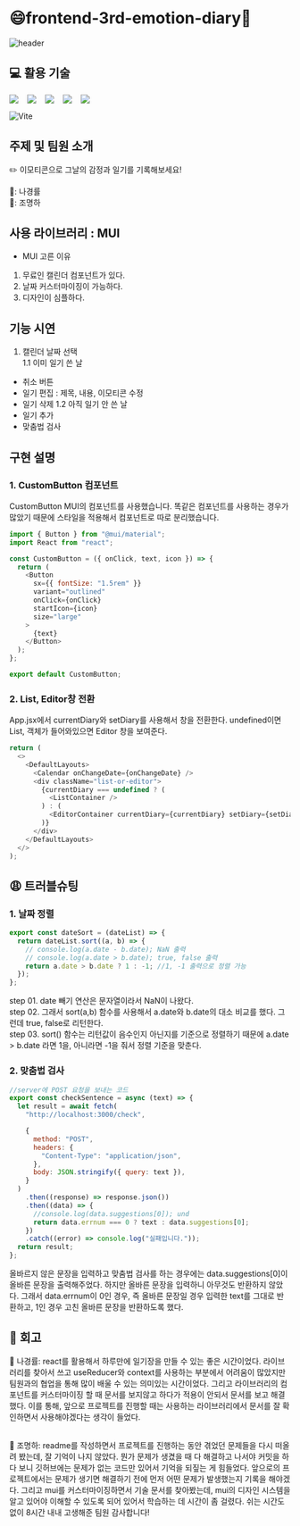 # 😄frontend-3rd-emotion-diary🤬

![header](https://capsule-render.vercel.app/api?type=shark&color=auto&height=250&section=header&text=Emotion%20Diary&fontSize=70&animation=scaleIn)

## 💻 활용 기술

<div style="display:flex; flex-wrap:wrap;" align="center">
  <img style="margin-right:1rem" src="https://img.shields.io/badge/HTML5-E34F26?style=for-the-badge&logo=html5&logoColor=white">
  <img style="margin-right:1rem" src="https://img.shields.io/badge/css3-1572B6?style=for-the-badge&logo=css3&logoColor=white">
   <img style="margin-right:1rem" src="https://img.shields.io/badge/JavaScript-F7DF1E?style=for-the-badge&logo=javascript&logoColor=white">
  <img style="margin-right:1rem" src="https://img.shields.io/badge/node.js-339933?style=for-the-badge&logo=nodedotjs&logoColor=white">
    <img style="margin-right:1rem" src="https://img.shields.io/badge/express-000000?style=for-the-badge&logo=express&logoColor=white">
</div>

![Vite](https://img.shields.io/badge/vite-%23646CFF.svg?style=for-the-badge&logo=vite&logoColor=white)

## 주제 및 팀원 소개

✏️ 이모티콘으로 그날의 감정과 일기를 기록해보세요!

👱:‍ 나경률<br/>
👩:‍ 조명하

## 사용 라이브러리 : MUI

- MUI 고른 이유

1. 무료인 캘린더 컴포넌트가 있다.
2. 날짜 커스터마이징이 가능하다.
3. 디자인이 심플하다.

## 기능 시연

1. 캘린더 날짜 선택<br/>
   1.1 이미 일기 쓴 날

- 취소 버튼
- 일기 편집 : 제목, 내용, 이모티콘 수정
- 일기 삭제
  1.2 아직 일기 안 쓴 날
- 일기 추가
- 맞춤법 검사

## 구현 설명

### 1. CustomButton 컴포넌트

CustomButton MUI의 컴포넌트를 사용했습니다.
똑같은 컴포넌트를 사용하는 경우가 많았기 때문에 스타일을 적용해서 컴포넌트로 따로 분리했습니다.

```javascript
import { Button } from "@mui/material";
import React from "react";

const CustomButton = ({ onClick, text, icon }) => {
  return (
    <Button
      sx={{ fontSize: "1.5rem" }}
      variant="outlined"
      onClick={onClick}
      startIcon={icon}
      size="large"
    >
      {text}
    </Button>
  );
};

export default CustomButton;
```

### 2. List, Editor창 전환

App.jsx에서 currentDiary와 setDiary를 사용해서 창을 전환한다.
undefined이면 List, 객체가 들어와있으면 Editor 창을 보여준다.

```javascript
return (
  <>
    <DefaultLayouts>
      <Calendar onChangeDate={onChangeDate} />
      <div className="list-or-editor">
        {currentDiary === undefined ? (
          <ListContainer />
        ) : (
          <EditorContainer currentDiary={currentDiary} setDiary={setDiary} />
        )}
      </div>
    </DefaultLayouts>
  </>
);
```

## 😩 트러블슈팅

### 1. 날짜 정렬<br>

```javascript
export const dateSort = (dateList) => {
  return dateList.sort((a, b) => {
    // console.log(a.date - b.date); NaN 출력
    // console.log(a.date > b.date); true, false 출력
    return a.date > b.date ? 1 : -1; //1, -1 출력으로 정렬 가능
  });
};
```

step 01. date 빼기 연산은 문자열이라서 NaN이 나왔다. <br>
step 02. 그래서 sort(a,b) 함수를 사용해서 a.date와 b.date의 대소 비교를 했다. 그런데 true, false로 리턴한다. <br>
step 03. sort() 함수는 리턴값이 음수인지 아닌지를 기준으로 정렬하기 때문에 a.date > b.date 라면 1을, 아니라면 -1을 줘서 정렬 기준을 맞춘다.

### 2. 맞춤법 검사<br>

```javascript
//server에 POST 요청을 보내는 코드
export const checkSentence = async (text) => {
  let result = await fetch(
    "http://localhost:3000/check",

    {
      method: "POST",
      headers: {
        "Content-Type": "application/json",
      },
      body: JSON.stringify({ query: text }),
    }
  )
    .then((response) => response.json())
    .then((data) => {
      //console.log(data.suggestions[0]); und
      return data.errnum === 0 ? text : data.suggestions[0];
    })
    .catch((error) => console.log("실패입니다."));
  return result;
};
```

올바르지 않은 문장을 입력하고 맞춤법 검사를 하는 경우에는 data.suggestions[0]이 올바른 문장을 출력해주었다. 하지만 올바른 문장을 입력하니 아무것도 반환하지 않았다. 그래서 data.errnum이 0인 경우, 즉 올바른 문장일 경우 입력한 text를 그대로 반환하고, 1인 경우 고친 올바른 문장을 반환하도록 했다.

## 🧐 회고

👱 나경률: react를 활용해서 하루만에 일기장을 만들 수 있는 좋은 시간이었다. 라이브러리를 찾아서 쓰고 useReducer와 context를 사용하는 부분에서 어려움이 많았지만 팀원과의 협업을 통해 많이 배울 수 있는 의미있는 시간이었다. 그리고 라이브러리의 컴포넌트를 커스터마이징 할 때 문서를 보지않고 하다가 적용이 안되서 문서를 보고 해결했다. 이를 통해, 앞으로 프로젝트를 진행할 때는 사용하는 라이브러리에서 문서를 잘 확인하면서 사용해야겠다는 생각이 들었다.<br><br>

👩 조명하:
readme를 작성하면서 프로젝트를 진행하는 동안 겪었던 문제들을 다시 떠올려 봤는데, 잘 기억이 나지 않았다. 뭔가 문제가 생겼을 때 다 해결하고 나서야 커밋을 하다 보니 깃허브에는 문제가 없는 코드만 있어서 기억을 되짚는 게 힘들었다. 앞으로의 프로젝트에서는 문제가 생기면 해결하기 전에 먼저 어떤 문제가 발생했는지 기록을 해야겠다. 그리고 mui를 커스터마이징하면서 기술 문서를 찾아봤는데, mui의 디자인 시스템을 알고 있어야 이해할 수 있도록 되어 있어서 학습하는 데 시간이 좀 걸렸다. 쉬는 시간도 없이 8시간 내내 고생해준 팀원 감사합니다!
